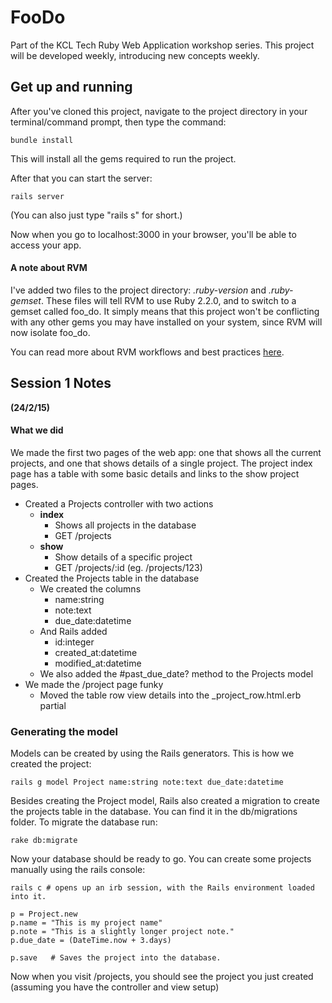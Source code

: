 # FooDo

Part of the KCL Tech Ruby Web Application workshop series. This project will be developed weekly, introducing new concepts weekly.

## Get up and running

After you've cloned this project, navigate to the project directory in your terminal/command prompt, then type the command:

	bundle install

This will install all the gems required to run the project.

After that you can start the server:

	rails server

(You can also just type "rails s" for short.)


Now when you go to localhost:3000 in your browser, you'll be able to access your app.

#### A note about RVM

I've added two files to the project directory: _.ruby-version_ and _.ruby-gemset_. These files will tell RVM to use Ruby 2.2.0, and to switch to a gemset called foo_do. It simply means that this project won't be conflicting with any other gems you may have installed on your system, since RVM will now isolate foo_do.

You can read more about RVM workflows and best practices [here](https://rvm.io/workflow/projects).


## Session 1 Notes 
**(24/2/15)**

#### What we did

We made the first two pages of the web app: one that shows all the current projects, and one that shows details of a single project. The project index page has a table with some basic details and links to the show project pages.

- Created a Projects controller with two actions
	- **index** 
		- Shows all projects in the database
		- GET /projects
	- **show**
		- Show details of a specific project
		- GET /projects/:id (eg. /projects/123)
- Created the Projects table in the database
	- We created the columns
		- name:string
		- note:text
		- due_date:datetime
	- And Rails added
		- id:integer
		- created_at:datetime
		- modified_at:datetime
	- We also added the #past_due_date? method to the Projects model
- We made the /project page funky
	- Moved the table row view details into the _project_row.html.erb partial
	
### Generating the model

Models can be created by using the Rails generators. This is how we created the project:

	rails g model Project name:string note:text due_date:datetime
	
Besides creating the Project model, Rails also created a migration to create the projects table in the database. You can find it in the db/migrations folder. To migrate the database run:

	rake db:migrate

Now your database should be ready to go. You can create some projects manually using the rails console:

	rails c # opens up an irb session, with the Rails environment loaded into it.
	
	p = Project.new
	p.name = "This is my project name"
	p.note = "This is a slightly longer project note."
	p.due_date = (DateTime.now + 3.days)
	
	p.save   # Saves the project into the database.
	
Now when you visit /projects, you should see the project you just created (assuming you have the controller and view setup)

